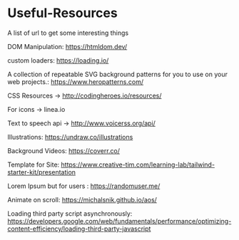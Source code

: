 # Useful-Resources
A list of url to get some interesting things

DOM Manipulation: https://htmldom.dev/

custom loaders: https://loading.io/

A collection of repeatable SVG background patterns for you to use on your web projects.: https://www.heropatterns.com/

CSS Resources -> http://codingheroes.io/resources/

For icons -> linea.io

Text to speech api -> http://www.voicerss.org/api/

Illustrations: https://undraw.co/illustrations

Background Videos: https://coverr.co/

Template for Site: https://www.creative-tim.com/learning-lab/tailwind-starter-kit/presentation

Lorem Ipsum but for users : https://randomuser.me/

Animate on scroll: https://michalsnik.github.io/aos/

Loading third party script asynchronously: https://developers.google.com/web/fundamentals/performance/optimizing-content-efficiency/loading-third-party-javascript
